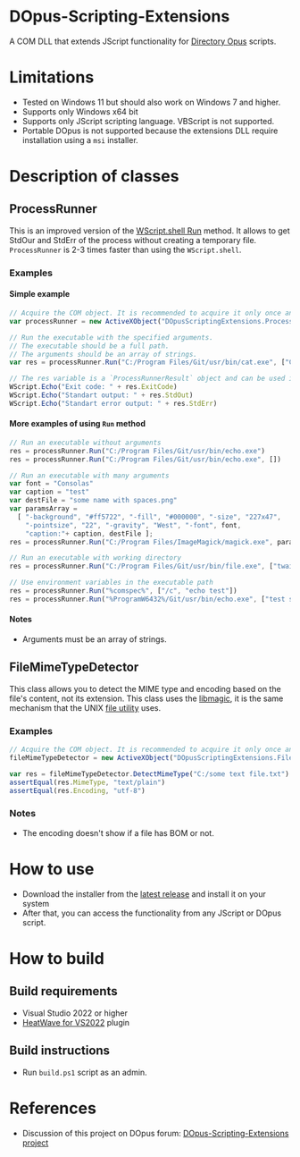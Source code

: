 # DOpus-Scripting-Extensions
A COM DLL that extends JScript functionality for [Directory Opus](https://www.gpsoft.com.au/) scripts.

# Limitations
* Tested on Windows 11 but should also work on Windows 7 and higher.
* Supports only Windows x64 bit
* Supports only JScript scripting language. VBScript is not supported.
* Portable DOpus is not supported because the extensions DLL require installation using a `msi` installer.

# Description of classes
## ProcessRunner
This is an improved version of the [WScript.shell Run](https://ss64.com/vb/run.html) method. It allows to get StdOur and StdErr of the process without creating a temporary file.<br>
`ProcessRunner` is 2-3 times faster than using the `WScript.shell`.

### Examples
#### Simple example
```javascript
// Acquire the COM object. It is recommended to acquire it only once and reuse it for performance reasons.
var processRunner = new ActiveXObject("DOpusScriptingExtensions.ProcessRunner")

// Run the executable with the specified arguments.
// The executable should be a full path.
// The arguments should be an array of strings.
var res = processRunner.Run("C:/Program Files/Git/usr/bin/cat.exe", ["C:/some_file"])

// The res variable is a `ProcessRunnerResult` object and can be used in the following way
WScript.Echo("Exit code: " + res.ExitCode)
WScript.Echo("Standart output: " + res.StdOut)
WScript.Echo("Standart error output: " + res.StdErr)
```
#### More examples of using `Run` method
```javascript
// Run an executable without arguments
res = processRunner.Run("C:/Program Files/Git/usr/bin/echo.exe")
res = processRunner.Run("C:/Program Files/Git/usr/bin/echo.exe", [])

// Run an executable with many arguments
var font = "Consolas"
var caption = "test"
var destFile = "some name with spaces.png"
var paramsArray =
  [ "-background", "#ff5722", "-fill", "#000000", "-size", "227x47",
    "-pointsize", "22", "-gravity", "West", "-font", font,
    "caption:"+ caption, destFile ];
res = processRunner.Run("C:/Program Files/ImageMagick/magick.exe", paramsArray)

// Run an executable with working directory
res = processRunner.Run("C:/Program Files/Git/usr/bin/file.exe", ["twain_32.dll"], "C:/Windows")

// Use environment variables in the executable path
res = processRunner.Run("%comspec%", ["/c", "echo test"])
res = processRunner.Run("%ProgramW6432%/Git/usr/bin/echo.exe", ["test string"])
```
#### Notes
* Arguments must be an array of strings.

## FileMimeTypeDetector
This class allows you to detect the MIME type and encoding based on the file's content, not its extension. This class uses the [libmagic](https://man7.org/linux/man-pages/man3/libmagic.3.html), it is the same mechanism that the UNIX [file utility](https://man7.org/linux/man-pages/man1/file.1.html) uses.

### Examples
```javascript
// Acquire the COM object. It is recommended to acquire it only once and reuse it for performance reasons.
fileMimeTypeDetector = new ActiveXObject("DOpusScriptingExtensions.FileMimeTypeDetector")

var res = fileMimeTypeDetector.DetectMimeType("C:/some text file.txt")
assertEqual(res.MimeType, "text/plain")
assertEqual(res.Encoding, "utf-8")
```

### Notes
* The encoding doesn't show if a file has BOM or not.

# How to use
* Download the installer from the [latest release](https://github.com/PolarGoose/DOpus-Scripting-Extensions/releases) and install it on your system
* After that, you can access the functionality from any JScript or DOpus script.

# How to build
## Build requirements
* Visual Studio 2022 or higher
* [HeatWave for VS2022](https://marketplace.visualstudio.com/items?itemName=FireGiant.FireGiantHeatWaveDev17) plugin

## Build instructions
* Run `build.ps1` script as an admin.

# References
* Discussion of this project on DOpus forum: [DOpus-Scripting-Extensions project](https://resource.dopus.com/t/dopus-scripting-extensions-project-wild-idea/55000)
